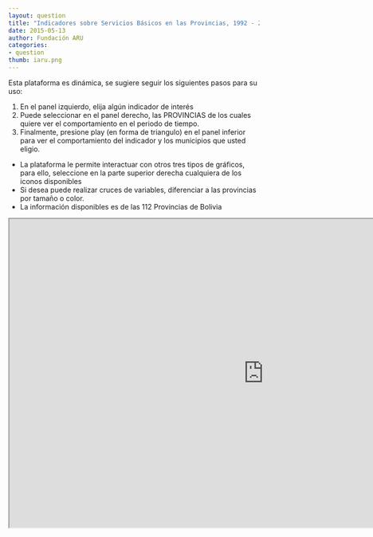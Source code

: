 ```yaml
---
layout: question
title: "Indicadores sobre Servicios Básicos en las Provincias, 1992 - 2012"
date: 2015-05-13
author: Fundación ARU
categories:
- question
thumb: iaru.png
---
```

Esta plataforma es dinámica, se sugiere seguir los siguientes pasos para su uso:
	
1. En el panel izquierdo, elija algún indicador de interés
2. Puede seleccionar en el panel derecho, las PROVINCIAS de los cuales quiere ver el comportamiento en el periodo de tiempo.
3. Finalmente, presione play (en forma de triangulo) en el panel inferior para ver el comportamiento del indicador y los municipios que usted eligio.

* La plataforma le permite interactuar con otros tres tipos de gráficos, para ello, seleccione en la parte superior derecha cualquiera de los iconos disponibles
* Si desea puede realizar cruces de variables, diferenciar a las provincias por tamaño o color.
* La información disponibles es de las 112 Provincias de Bolivia

<iframe src="http://opendatabolivia.github.io/serp_nacional.html" width="1020" height="620" align="center"> 
